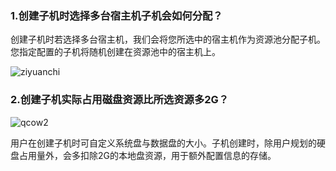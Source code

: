 ### 1.创建子机时选择多台宿主机子机会如何分配？

创建子机时若选择多台宿主机，我们会将您所选中的宿主机作为资源池分配子机。您指定配置的子机将随机创建在资源池中的宿主机上。

![ziyuanchi](http://imgcache.tce.fsphere.cn/image/mc.qcloudimg.com/static/img/f2e627ac5fa74d007d7fb0462f748907/image.jpg)



### 2.创建子机实际占用磁盘资源比所选资源多2G？

![qcow2](http://imgcache.tce.fsphere.cn/image/mc.qcloudimg.com/static/img/f39fa2a36e6899340bd6e8c0cd51f4fa/image.jpg)

用户在创建子机时可自定义系统盘与数据盘的大小。子机创建时，除用户规划的硬盘占用量外，会多扣除2G的本地盘资源，用于额外配置信息的存储。